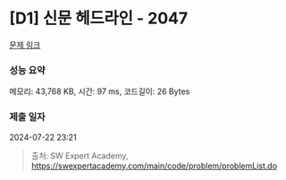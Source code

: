 # [D1] 신문 헤드라인 - 2047 

[문제 링크](https://swexpertacademy.com/main/code/problem/problemDetail.do?contestProbId=AV5QKsLaAy0DFAUq) 

### 성능 요약

메모리: 43,768 KB, 시간: 97 ms, 코드길이: 26 Bytes

### 제출 일자

2024-07-22 23:21



> 출처: SW Expert Academy, https://swexpertacademy.com/main/code/problem/problemList.do